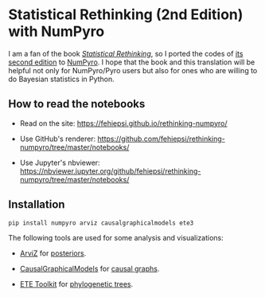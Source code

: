 # Statistical Rethinking (2nd Edition) with NumPyro

I am a fan of the book [*Statistical Rethinking*](https://xcelab.net/rm/statistical-rethinking/), so I ported the codes of [its second edition](https://xcelab.net/rm/sr2/) to [NumPyro](https://github.com/pyro-ppl/numpyro). I hope that the book and this translation will be helpful not only for NumPyro/Pyro users but also for ones who are willing to do Bayesian statistics in Python.

## How to read the notebooks

+ Read on the site: https://fehiepsi.github.io/rethinking-numpyro/

+ Use GitHub's renderer: https://github.com/fehiepsi/rethinking-numpyro/tree/master/notebooks/

+ Use Jupyter's nbviewer: https://nbviewer.jupyter.org/github/fehiepsi/rethinking-numpyro/tree/master/notebooks/

## Installation

```sh
pip install numpyro arviz causalgraphicalmodels ete3
```

The following tools are used for some analysis and visualizations:

+ [ArviZ](https://arviz-devs.github.io/arviz/) for [posteriors](https://en.wikipedia.org/wiki/Posterior_probability).

+ [CausalGraphicalModels](https://github.com/ijmbarr/causalgraphicalmodels) for [causal graphs](https://en.wikipedia.org/wiki/Causal_graph).

+ [ETE Toolkit](http://etetoolkit.org/) for [phylogenetic trees](https://en.wikipedia.org/wiki/Phylogenetic_tree).
